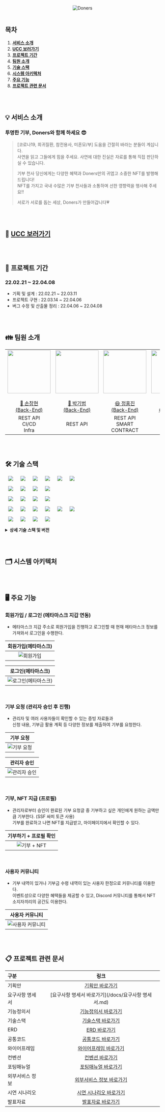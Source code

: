 <div align="center">
  <br />
  <img src="./readme_assets/doners_intro.png" alt="Doners" />
  <br />
  <br />
</div>

## 목차

1. [**서비스 소개**](#1)
2. [**UCC 보러가기**](#2)
3. [**프로젝트 기간**](#3)
4. [**팀원 소개**](#4)
5. [**기술 스택**](#5)
6. [**시스템 아키텍처**](#6)
7. [**주요 기능**](#7)
8. [**프로젝트 관련 문서**](#8)

<br/><br/>

<div id="1"></div>

## 💡 서비스 소개

### 투명한 기부, Doners와 함께 하세요 😎

> [코로나19, 희귀질환, 참전용사, 미혼모/부]  도움을 간절히 바라는 분들이 계십니다. <br/>
> 사연을 읽고 그들에게 힘을 주세요. 사연에 대한 진실은 자료를 통해 직접 판단하실 수 있습니다. <br/>
> 
> 기부 천사 당신에게는 다양한 혜택과 Doners만의 귀엽고 소중한 NFT를 발행해 드립니다! <br/>
> NFT를 가지고 국내 수많은 기부 천사들과 소통하며 선한 영향력을 행사해 주세요!! <br/>
>
> 서로가 서로를 돕는 세상, Doners가 만들어갑니다💗

<br/><br/>

<div id="2"></div>

## 🎥 [UCC 보러가기]()


<br/><br/>

<div id="3"></div>

## 📆 프로젝트 기간
### 22.02.21 ~ 22.04.08
- 기획 및 설계 : 22.02.21 ~ 22.03.11
- 프로젝트 구현 : 22.03.14 ~ 22.04.06
- 버그 수정 및 산출물 정리 : 22.04.06 ~ 22.04.08


<br/><br/>

<div id="4"></div>

## 👪 팀원 소개
<table>
    <tr>
        <td height="140px" align="center"> <a href="https://github.com/">
            <img src="https://avatars.githubusercontent.com/" width="140px" /> <br><br> 👑 손창현 <br>(Back-End) </a> <br></td>
        <td height="140px" align="center"> <a href="https://github.com/">
            <img src="https://avatars.githubusercontent.com/" width="140px" /> <br><br> 🙂 박기범 <br>(Back-End) </a> <br></td>
        <td height="140px" align="center"> <a href="https://github.com/">
            <img src="https://avatars.githubusercontent.com/" width="140px" /> <br><br> 😆 정홍진 <br>(Back-End) </a> <br></td>
        <td height="140px" align="center"> <a href="https://github.com/">
            <img src="https://avatars.githubusercontent.com/" width="140px" /> <br><br> 😁 송민수 <br>(Front-End) </a> <br></td>
        <td height="140px" align="center"> <a href="https://github.com/">
            <img src="https://avatars.githubusercontent.com/" width="140px" /> <br><br> 🙄 신지우 <br>(Front-End) </a> <br></td>
        <td height="140px" align="center"> <a href="https://github.com/">
            <img src="https://avatars.githubusercontent.com/" width="140px" /> <br><br> 😶 이선민 <br>(Front-End) </a> <br></td>
    </tr>
    <tr>
        <td align="center">REST API<br/>CI/CD<br/>Infra<br/></td>
        <td align="center">REST API</td>
        <td align="center">REST API<br/>SMART CONTRACT<br/></td>
        <td align="center">UI/UX</td>
        <td align="center">UI/UX</td>
        <td align="center">UI/UX</td>
    </tr>
</table>

<br/><br/>

<div id="5"></div>

## 🛠️ 기술 스택
<img src="https://img.shields.io/badge/Java-007396?style=for-the-badge&logo=Java&logoColor=#007396" style="height : auto; margin-left : 10px; margin-right : 10px;"/> <img src="https://img.shields.io/badge/Gradle-02303A?style=for-the-badge&logo=Gradle&logoColor=white" style="height : auto; margin-left : 10px; margin-right : 10px;"/> <img src="https://img.shields.io/badge/Spring Boot-6DB33F?style=for-the-badge&logo=Spring Boot&logoColor=white" style="height : auto; margin-left : 10px; margin-right : 10px;"/> <img src="https://img.shields.io/badge/Spring Security-6DB33F?style=for-the-badge&logo=Spring Security&logoColor=white" style="height : auto; margin-left : 10px; margin-right : 10px;"/>  <img src="https://img.shields.io/badge/Swagger-85EA2D?style=for-the-badge&logo=Swagger&logoColor=black" style="height : auto; margin-left : 10px; margin-right : 10px;"/> <img src="https://img.shields.io/badge/JSON Web Tokens-000000?style=for-the-badge&logo=JSON Web Tokens&logoColor=white" style="height : auto; margin-left : 10px; margin-right : 10px;"/> <br>

<img src="https://img.shields.io/badge/Solidity-363636?style=for-the-badge&logo=Solidity&logoColor=#363636" style="height : auto; margin-left : 10px; margin-right : 10px;"/> <img src="https://img.shields.io/badge/Ethereum-3C3C3D?style=for-the-badge&logo=Ethereum&logoColor=#3C3C3D" style="height : auto; margin-left : 10px; margin-right : 10px;"/> <img src="https://img.shields.io/badge/Web3.js-F16822?style=for-the-badge&logo=Web3.js&logoColor=white" style="height : auto; margin-left : 10px; margin-right : 10px;"/> <img src="https://img.shields.io/badge/JavaScript-F7DF1E?style=for-the-badge&logo=JavaScript&logoColor=white" style="height : auto; margin-left : 10px; margin-right : 10px;"/>  <br>

<img src="https://img.shields.io/badge/Node.js-339939?style=for-the-badge&logo=Node.js&logoColor=white" style="height : auto; margin-left : 10px; margin-right : 10px;"/> <img src="https://img.shields.io/badge/React-61DAFB?style=for-the-badge&logo=React&logoColor=black" style="height : auto; margin-left : 10px; margin-right : 10px;"/> <img src="https://img.shields.io/badge/TypeScript-3178C6?style=for-the-badge&logo=TypeScript&logoColor=white" style="height : auto; margin-left : 10px; margin-right : 10px;"/> <img src="https://img.shields.io/badge/PostCSS-DD3A0A?style=for-the-badge&logo=PostCss&logoColor=white" style="height : auto; margin-left : 10px; margin-right : 10px;"/> <br>

<img src="https://img.shields.io/badge/Nginx-009639?style=for-the-badge&logo=NGINX&logoColor=white" style="height : auto; margin-left : 10px; margin-right : 10px;"/> <img src="https://img.shields.io/badge/Docker-2496ED?style=for-the-badge&logo=Docker&logoColor=white" style="height : auto; margin-left : 10px; margin-right : 10px;"/> <img src="https://img.shields.io/badge/Jenkins-D24939?style=for-the-badge&logo=Jenkins&logoColor=white" style="height : auto; margin-left : 10px; margin-right : 10px;"/> <img src="https://img.shields.io/badge/MySQL-4479A1?style=for-the-badge&logo=MySQL&logoColor=white" style="height : auto; margin-left : 10px; margin-right : 10px;"/> <img src="https://img.shields.io/badge/Ubuntu-E95420?style=for-the-badge&logo=Ubuntu&logoColor=white" style="height : auto; margin-left : 10px; margin-right : 10px;"/> <img src="https://img.shields.io/badge/Amazon S3-FA5858?style=for-the-badge&logo=Amazon S3&logoColor=white" style="height : auto; margin-left : 10px; margin-right : 10px;"/> <br>

<img src="https://img.shields.io/badge/Jira-0052CC?style=for-the-badge&logo=Jira&logoColor=white" style="height : auto; margin-left : 10px; margin-right : 10px;"/> <img src="https://img.shields.io/badge/GitLab-FCA121?style=for-the-badge&logo=GitLab&logoColor=white" style="height : auto; margin-left : 10px; margin-right : 10px;"/> <img src="https://img.shields.io/badge/Notion-000000?style=for-the-badge&logo=Notion&logoColor=white" style="height : auto; margin-left : 10px; margin-right : 10px;"/> <img src="https://img.shields.io/badge/Mattermost-0058CC?style=for-the-badge&logo=Mattermost&logoColor=white" style="height : auto; margin-left : 10px; margin-right : 10px;"/> <br>

<details><summary> <b> 상세 기술 스택 및 버전</b> </summary>

| 범위           | 기술 스택       | 상세               | 버전        |
| -------------- | --------------- | ------------------ | ----------- |
| **공통**           | 버전 컨트롤     | Gitlab             |             |
|                | 이슈 관리       | Jira               |             |
|                | 커뮤니케이션    | Mattermost, Notion |             |
| **BackEnd**        | DB              | MySQL              | 5.7         |
|                | JDK             | Zulu               | 8.33.0.1    |
|                | spring          | spring boot        | 2.6.4       |
|                | IDE             | Eclipse            | JEE 2020-06 |
|                |                 | Intellij           | 2021.03     |
|                | 빌드 툴         | Gradle             | 7.3.3       |
| **FrontEnd**       | HTML5           |                    |             |
|                | CSS3            |                    |             |
|                | JavaScript(ES6) |                    |             |
|                | TypeScript      |                    |             |
|                | React           | React              | 17.0.2      |
|                | React           | Recoil             | 0.6.1       |
|                | IDE             | Visual Studio Code |             |
|                | React           | PostCSS            |             |
| **Server**         | 서버            | AWS EC2            |             |
| **DevOps**         | CI/CD           | Docker             |             |
|                | CI/CD           | Jenkins            |             |
| **Smart-Contract** | Solidity        | Solidity           | ^0.8.0      |
|                | Truffle         | Truffle            | 5.5.6       |
|                | Web3.js         | Web3.js            | 1.7.1       |

</details>

<br/><br/>

<div id="6"></div>

## 🗂️ 시스템 아키텍처

<br/><br/>

<div id="7"></div>

## 🖥️ 주요 기능 

### 회원가입 / 로그인 (메타마스크 지갑 연동)
- 메타마스크 지갑 주소로 회원가입을 진행하고 
  로그인할 때 현재 메타마스크 정보를 가져와서 로그인을 수행한다.

|                              회원가입(메타마스크)                       |
| :---------------------------------------------------------------------------: |
|  <img src="./readme_assets/signup.gif" alt="회원가입" />  |

|                              로그인(메타마스크)                       |
| :---------------------------------------------------------------------------: |
|  <img src="./readme_assets/metamask_login.gif" alt="로그인(메타마스크)" />  |

<br/>

### 기부 요청 (관리자 승인 후 진행)
- 관리자 및 여러 사용자들이 확인할 수 있는 증빙 자료들과 <br>
  신청 내용, 기부금 활용 계획 등 다양한 정보를 제출하여 기부를 요청한다.

|                              기부 요청                       |
| :---------------------------------------------------------------------------: |
|  <img src="./readme_assets/donation.gif" alt="기부 요청" />  |

|                              관리자 승인                       |
| :---------------------------------------------------------------------------: |
|  <img src="./readme_assets/admin.gif" alt="관리자 승인" />  |

<br/>

### 기부, NFT 지급 (프로필)
- 관리자로부터 승인이 완료된 기부 요청글 중 기부하고 싶은 개인에게 원하는 금액만큼 기부한다. (SSF 싸피 토큰 사용)  <br>
  기부를 완료하고 나면 NFT를 지급받고, 마이페이지에서 확인할 수 있다.

|                              기부하기 + 프로필 확인                       |
| :---------------------------------------------------------------------------: |
|  <img src="./readme_assets/donate.gif" alt="기부 + NFT" />  |

<br/>

### 사용자 커뮤니티
- 기부 내역이 있거나 기부금 수령 내역이 있는 사용자 한정으로 커뮤니티를 이용한다. <br>
  이벤트성으로 다양한 혜택들을 제공할 수 있고, Discord 커뮤니티를 통해서 NFT 소지자끼리의 공간도 이용한다.

|                              사용자 커뮤니티                       |
| :---------------------------------------------------------------------------: |
|  <img src="./readme_assets/community.gif" alt="사용자 커뮤니티" />  |

<br/><br/>


<div id="8"></div>

## 📋 프로젝트 관련 문서
|  구분  |  링크  |
| :--------------- | :---------------: |
| 기획안 | [기획안 바로가기](/docs/기획안.md) |
| 요구사항 명세서 | [요구사항 명세서 바로가기](/docs/요구사항 명세서.md) |
| 기능정의서 | [기능정의서 바로가기](/docs/기능정의서.md) |
| 기술스택 | [기술스택 바로가기](/docs/기술스택.md) |
| ERD | [ERD 바로가기](/docs/ERD.md) |
| 공통코드 | [공통코드 바로가기](/docs/공통코드.md) |
| 와이어프레임 | [와이어프레임 바로가기](/docs/와이어프레임.md) |
| 컨벤션 | [컨벤션 바로가기](/docs/컨벤션.md) |
| 포팅매뉴얼 | [포팅매뉴얼 바로가기](/exec/서울_4반_A404_포팅매뉴얼.pdf) |
| 외부서비스 정보 | [외부서비스 정보 바로가기](/exec/서울_4반_A404_외부서비스정보.pdf) |
| 시연 시나리오 | [시연 시나리오 바로가기](/exec/서울_4반_A404_시연시나리오.pdf) |
| 발표자료 | [발표자료 바로가기](/docs/서울_4반_A404_발표자료.pdf) |
